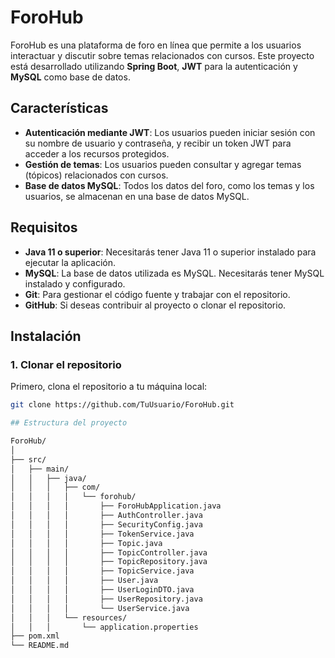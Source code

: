 # ForoHub

ForoHub es una plataforma de foro en línea que permite a los usuarios interactuar y discutir sobre temas relacionados con cursos. Este proyecto está desarrollado utilizando **Spring Boot**, **JWT** para la autenticación y **MySQL** como base de datos.

## Características

- **Autenticación mediante JWT**: Los usuarios pueden iniciar sesión con su nombre de usuario y contraseña, y recibir un token JWT para acceder a los recursos protegidos.
- **Gestión de temas**: Los usuarios pueden consultar y agregar temas (tópicos) relacionados con cursos.
- **Base de datos MySQL**: Todos los datos del foro, como los temas y los usuarios, se almacenan en una base de datos MySQL.

## Requisitos

- **Java 11 o superior**: Necesitarás tener Java 11 o superior instalado para ejecutar la aplicación.
- **MySQL**: La base de datos utilizada es MySQL. Necesitarás tener MySQL instalado y configurado.
- **Git**: Para gestionar el código fuente y trabajar con el repositorio.
- **GitHub**: Si deseas contribuir al proyecto o clonar el repositorio.

## Instalación

### 1. Clonar el repositorio

Primero, clona el repositorio a tu máquina local:

```bash
git clone https://github.com/TuUsuario/ForoHub.git

## Estructura del proyecto

ForoHub/
│
├── src/
│   ├── main/
│   │   ├── java/
│   │   │   ├── com/
│   │   │   │   └── forohub/
│   │   │   │       ├── ForoHubApplication.java
│   │   │   │       ├── AuthController.java   
│   │   │   │       ├── SecurityConfig.java
│   │   │   │       ├── TokenService.java
│   │   │   │       ├── Topic.java
│   │   │   │       ├── TopicController.java
│   │   │   │       ├── TopicRepository.java
│   │   │   │       ├── TopicService.java
│   │   │   │       ├── User.java
│   │   │   │       ├── UserLoginDTO.java   
│   │   │   │       ├── UserRepository.java
│   │   │   │       └── UserService.java
│   │   │   └── resources/
│   │   │       └── application.properties
├── pom.xml
└── README.md



